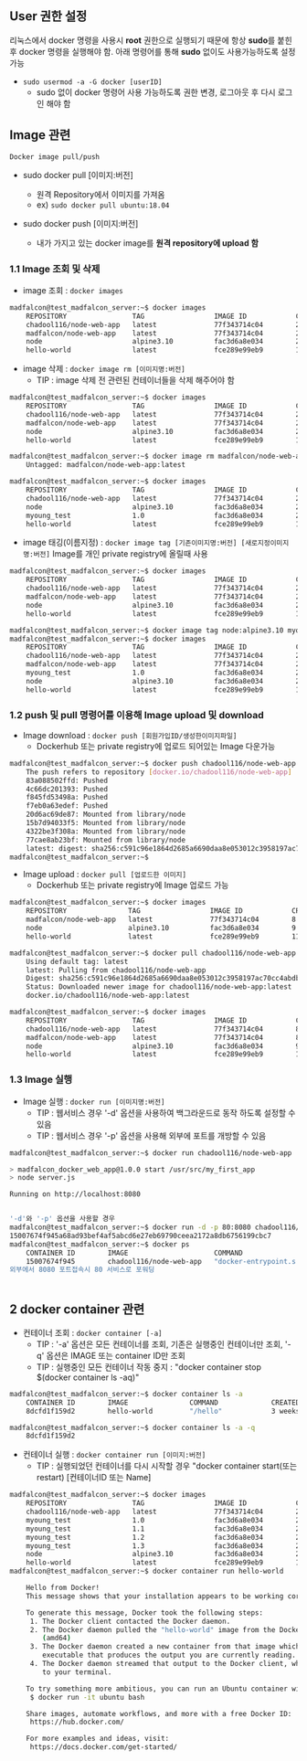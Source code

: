##  User 권한 설정

리눅스에서 docker 명령을 사용시 **root** 권한으로 실행되기 때문에 항상 **sudo**를 붙힌 후 docker 명령을 실행해야 함. 아래 명령어를 통해 **sudo** 없이도 사용가능하도록 설정 가능

 - `sudo usermod -a -G docker [userID]`
   - sudo 없이 docker 명령어 사용 가능하도록 권한 변경, 로그아웃 후 다시 로그인 해야 함



## Image 관련

`Docker image pull/push`

 - sudo docker pull [이미지:버전] 
   - 원격 Repository에서 이미지를 가져옴
   - ex) `sudo docker pull ubuntu:18.04`
 - sudo docker push [이미지:버전]

   - 내가 가지고 있는 docker image를 **원격 repository에 upload 함**

### 1.1 Image 조회 및 삭제

 - image 조회 : `docker images`

```bash
madfalcon@test_madfalcon_server:~$ docker images
	REPOSITORY                TAG                 IMAGE ID            CREATED             SIZE
	chadool116/node-web-app   latest              77f343714c04        2 weeks ago         109MB
	madfalcon/node-web-app    latest              77f343714c04        2 weeks ago         109MB
	node                      alpine3.10          fac3d6a8e034        2 weeks ago         106MB
	hello-world               latest              fce289e99eb9        11 months ago       1.84kB
```

 - image 삭제 : `docker image rm [이미지명:버전]`
   - TIP : image 삭제 전 관련된 컨테이너들을 삭제 해주어야 함

```bash
madfalcon@test_madfalcon_server:~$ docker images
	REPOSITORY                TAG                 IMAGE ID            CREATED             SIZE
	chadool116/node-web-app   latest              77f343714c04        2 weeks ago         109MB
	madfalcon/node-web-app    latest              77f343714c04        2 weeks ago         109MB
	node                      alpine3.10          fac3d6a8e034        2 weeks ago         106MB
	hello-world               latest              fce289e99eb9        11 months ago       1.84kB

madfalcon@test_madfalcon_server:~$ docker image rm madfalcon/node-web-app:latest 
	Untagged: madfalcon/node-web-app:latest

madfalcon@test_madfalcon_server:~$ docker images
	REPOSITORY                TAG                 IMAGE ID            CREATED             SIZE
	chadool116/node-web-app   latest              77f343714c04        2 weeks ago         109MB
	node                      alpine3.10          fac3d6a8e034        2 weeks ago         106MB
	myoung_test               1.0                 fac3d6a8e034        2 weeks ago         106MB
	hello-world               latest              fce289e99eb9        11 months ago       1.84kB
```

 - image 태깅(이름지정) : `docker image tag [기존이미지명:버전] [새로지정이미지명:버전]` Image를 개인 private registry에 올릴때 사용

```bash
madfalcon@test_madfalcon_server:~$ docker images
	REPOSITORY                TAG                 IMAGE ID            CREATED             SIZE
	chadool116/node-web-app   latest              77f343714c04        2 weeks ago         109MB
	madfalcon/node-web-app    latest              77f343714c04        2 weeks ago         109MB
	node                      alpine3.10          fac3d6a8e034        2 weeks ago         106MB
	hello-world               latest              fce289e99eb9        11 months ago       1.84kB

madfalcon@test_madfalcon_server:~$ docker image tag node:alpine3.10 myoung_test:1.0
madfalcon@test_madfalcon_server:~$ docker images
	REPOSITORY                TAG                 IMAGE ID            CREATED             SIZE
	chadool116/node-web-app   latest              77f343714c04        2 weeks ago         109MB
	madfalcon/node-web-app    latest              77f343714c04        2 weeks ago         109MB
	myoung_test               1.0                 fac3d6a8e034        2 weeks ago         106MB
	node                      alpine3.10          fac3d6a8e034        2 weeks ago         106MB
	hello-world               latest              fce289e99eb9        11 months ago       1.84kB
```

### 1.2 push 및 pull 명령어를 이용해 Image upload 및 download

 - Image download : `docker push [회원가입ID/생성한이미지파일]`
   - Dockerhub 또는 private registry에 업로드 되어있는 Image 다운가능

```bash
madfalcon@test_madfalcon_server:~$ docker push chadool116/node-web-app
	The push refers to repository [docker.io/chadool116/node-web-app]
	83a088502ffd: Pushed 
	4c66dc201393: Pushed 
	f845fd53498a: Pushed 
	f7eb0a63edef: Pushed 
	20d6ac69de87: Mounted from library/node 
	15b7d94033f5: Mounted from library/node 
	4322be3f308a: Mounted from library/node 
	77cae8ab23bf: Mounted from library/node 
	latest: digest: sha256:c591c96e1864d2685a6690daa8e053012c3958197ac70cc4abdbd1637447aa18 size: 1990
madfalcon@test_madfalcon_server:~$
```

 - Image upload : `docker pull [업로드한 이미지]`
   - Dockerhub 또는 private registry에 Image 업로드 가능

```bash
madfalcon@test_madfalcon_server:~$ docker images
	REPOSITORY               TAG                 IMAGE ID            CREATED             SIZE
	madfalcon/node-web-app   latest              77f343714c04        8 days ago          109MB
	node                     alpine3.10          fac3d6a8e034        9 days ago          106MB
	hello-world              latest              fce289e99eb9        11 months ago       1.84kB

madfalcon@test_madfalcon_server:~$ docker pull chadool116/node-web-app
	Using default tag: latest
	latest: Pulling from chadool116/node-web-app
	Digest: sha256:c591c96e1864d2685a6690daa8e053012c3958197ac70cc4abdbd1637447aa18
	Status: Downloaded newer image for chadool116/node-web-app:latest
	docker.io/chadool116/node-web-app:latest

madfalcon@test_madfalcon_server:~$ docker images
	REPOSITORY                TAG                 IMAGE ID            CREATED             SIZE
	chadool116/node-web-app   latest              77f343714c04        8 days ago          109MB
	madfalcon/node-web-app    latest              77f343714c04        8 days ago          109MB
	node                      alpine3.10          fac3d6a8e034        9 days ago          106MB
	hello-world               latest              fce289e99eb9        11 months ago       1.84kB
```

### 1.3 Image 실행

 - Image 실행 : `docker run [이미지명:버전]`
   - TIP : 웹서비스 경우 '-d' 옵션을 사용하여 백그라운드로 동작 하도록 설정할 수 있음
   - TIP : 웹서비스 경우 '-p' 옵션을 사용해 외부에 포트를 개방할 수 있음

```bash
madfalcon@test_madfalcon_server:~$ docker run chadool116/node-web-app

> madfalcon_docker_web_app@1.0.0 start /usr/src/my_first_app
> node server.js

Running on http://localhost:8080


'-d'와 '-p' 옵션을 사용할 경우
madfalcon@test_madfalcon_server:~$ docker run -d -p 80:8080 chadool116/node-web-app
15007674f945a68ad93bef4af5abcd6e27eb69790ceea2172a8db6756199cbc7
madfalcon@test_madfalcon_server:~$ docker ps
    CONTAINER ID        IMAGE                     COMMAND                  CREATED             STATUS              PORTS                            NAMES
    15007674f945        chadool116/node-web-app   "docker-entrypoint.s   5 seconds ago       Up 2 seconds        80/tcp, 0.0.0.0:80->8080/tcp   inspiring_chaplygin
외부에서 8080 포트접속시 80 서비스로 포워딩
	
```



## 2 docker container 관련

 - 컨테이너 조회 : `docker container [-a]`
   - TIP : '-a' 옵션은 모든 컨테이너를 조회, 기존은 실행중인 컨테이너만 조회, '-q' 옵션은 IMAGE 또는 container ID만 조회
   - TIP : 실행중인 모든 컨테이너 작동 중지 : "docker container stop $(docker container ls -aq)"

```bash
madfalcon@test_madfalcon_server:~$ docker container ls -a
	CONTAINER ID        IMAGE               COMMAND             CREATED             STATUS                   PORTS               NAMES
	8dcfd1f159d2        hello-world         "/hello"            3 weeks ago         Exited (0) 3 weeks ago                       nifty_gates

madfalcon@test_madfalcon_server:~$ docker container ls -a -q
	8dcfd1f159d2
```

 - 컨테이너 실행 :  `docker container run [이미지:버전]`
   - TIP : 실행되었던 컨테이너를 다시 시작할 경우 "docker container start(또는 restart) [컨테이너ID 또는 Name]

```bash
madfalcon@test_madfalcon_server:~$ docker images
	REPOSITORY                TAG                 IMAGE ID            CREATED             SIZE
	chadool116/node-web-app   latest              77f343714c04        2 weeks ago         109MB
	myoung_test               1.0                 fac3d6a8e034        2 weeks ago         106MB
	myoung_test               1.1                 fac3d6a8e034        2 weeks ago         106MB
	myoung_test               1.2                 fac3d6a8e034        2 weeks ago         106MB
	myoung_test               1.3                 fac3d6a8e034        2 weeks ago         106MB
	node                      alpine3.10          fac3d6a8e034        2 weeks ago         106MB
	hello-world               latest              fce289e99eb9        11 months ago       1.84kB
madfalcon@test_madfalcon_server:~$ docker container run hello-world

	Hello from Docker!
	This message shows that your installation appears to be working correctly.

	To generate this message, Docker took the following steps:
	 1. The Docker client contacted the Docker daemon.
	 2. The Docker daemon pulled the "hello-world" image from the Docker Hub.
		(amd64)
	 3. The Docker daemon created a new container from that image which runs the
		executable that produces the output you are currently reading.
	 4. The Docker daemon streamed that output to the Docker client, which sent it
		to your terminal.

	To try something more ambitious, you can run an Ubuntu container with:
	 $ docker run -it ubuntu bash

	Share images, automate workflows, and more with a free Docker ID:
	 https://hub.docker.com/

	For more examples and ideas, visit:
	 https://docs.docker.com/get-started/
```



